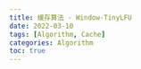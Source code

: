 ```yaml
---
title: 缓存算法 - Window-TinyLFU
date: 2022-03-10
tags: [Algorithm, Cache]
categories: Algorithm
toc: true
---
```

